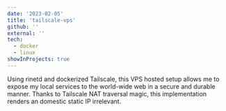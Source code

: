 ```yaml
---
date: '2023-02-05'
title: 'tailscale-vps'
github: ''
external: ''
tech:
  - docker
  - linux
showInProjects: true
---
```


Using rinetd and dockerized Tailscale, this VPS hosted setup allows me to expose my local services to the world-wide web in a secure and durable manner. Thanks to Tailscale NAT traversal magic, this implementation renders an domestic static IP irrelevant.
